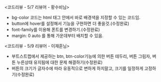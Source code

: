 <코드리뷰 - 5/7 리뷰어 - 황수비님>
- bg-color 코드는 html 태그 안에서 바로 배경색을 지정할 수 있는 코드임.
- button에 hover를 설정해서 기능을 구현하면 더 좋을것.(수정완료)
- font-family를 이용해 폰트를 변경하기.(수정완료)
- margin: 0 auto 를 통해 가운데부터 배치할 수 있음.

<코드리뷰 - 5/9 리뷰어 - 이재훈님>
- 부트스트랩에서 제공하는 btn, btn-color기능에 의한 버튼 테두리, 버튼 그림자, 버튼 누른상태 유지됨에 대한 문제 해결하기(수정완료)
- 버튼의 크기가 글자수에 따라 유동적으로 변하게 하지말고, 크기를 일정하게 고정하기(수정완료)

